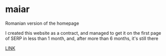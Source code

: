 # maiar

Romanian version of the homepage

I created this website as a contract, 
and managed to get it on the first page of SERP 
in less than 1 month, and, after more than 6 months,
it's still there

[LINK](https://maiar.ro)

